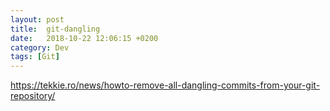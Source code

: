 ```yaml
---
layout: post
title:  git-dangling
date:   2018-10-22 12:06:15 +0200
category: Dev
tags: [Git]
---
```


<https://tekkie.ro/news/howto-remove-all-dangling-commits-from-your-git-repository/>
